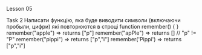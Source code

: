 
Lesson 05

Task 2
Написати функцію, яка буде виводити символи (включаючи пробыли, цифри) які повторюются в строці
  function remember() {
  }
remember("apple") => returns ["p"]
remember("apPle") => returns []     // "p" != "P"
remember("pippi") => returns ["p","i"]
remember('Pippi') => returns ["p","i"]

